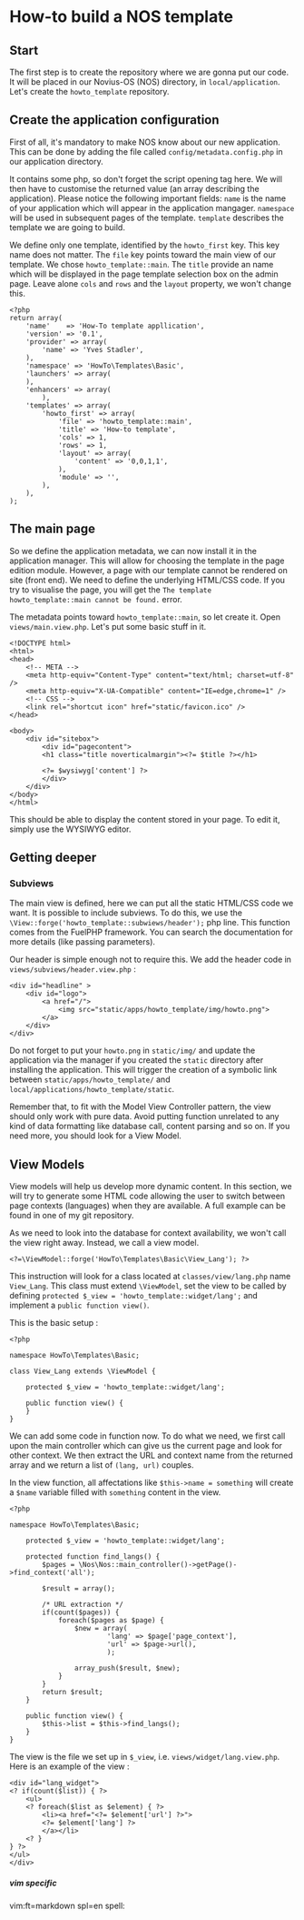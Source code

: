 # How-to build a NOS template

## Start

The first step is to create the repository where we are gonna put our code. It
will be placed in our Novius-OS (NOS) directory, in `local/application`. Let's
create the `howto_template` repository. 

## Create the application configuration

First of all, it's mandatory to make NOS know about our new application. This
can be done by adding the file called `config/metadata.config.php` in our
application directory. 

It contains some php, so don't forget the script opening tag here. We will then
have to customise the returned value (an array describing the application).
Please notice the following important fields: `name` is the name of your
application which will appear in the application mangager. `namespace` will be
used in subsequent pages of the template.  `template` describes the template we
are going to build. 

We define only one template, identified by the `howto_first` key. This key name
does not matter. The `file` key points toward the main view of our template. We
chose `howto_template::main`. The `title` provide an name which will be displayed
in the page template selection box on the admin page. Leave alone `cols` and
`rows` and the `layout` property, we won't change this.

    <?php
    return array(
        'name'    => 'How-To template appllication',
        'version' => '0.1',
        'provider' => array(
            'name' => 'Yves Stadler',
        ),
        'namespace' => 'HowTo\Templates\Basic',
        'launchers' => array(
        ),
        'enhancers' => array(
            ),
        'templates' => array(
            'howto_first' => array(
                'file' => 'howto_template::main',
                'title' => 'How-to template',
                'cols' => 1,
                'rows' => 1,
                'layout' => array(
                    'content' => '0,0,1,1',
                ),
                'module' => '',
            ),
        ),
    );

## The main page

So we define the application metadata, we can now install it in the application
manager. This will allow for choosing the template in the page edition module. 
However, a page with our template cannot be rendered on site (front end). We
need to define the underlying HTML/CSS code. If you try to visualise the page,
you will get the `The template howto_template::main cannot be found.` error.

The metadata points toward `howto_template::main`, so let create it. Open
`views/main.view.php`. Let's put some basic stuff in it.

    <!DOCTYPE html>
    <html> 
    <head>
        <!-- META -->
        <meta http-equiv="Content-Type" content="text/html; charset=utf-8" />
        <meta http-equiv="X-UA-Compatible" content="IE=edge,chrome=1" />
        <!-- CSS -->
        <link rel="shortcut icon" href="static/favicon.ico" />
    </head>

    <body>
        <div id="sitebox">
            <div id="pagecontent">
            <h1 class="title noverticalmargin"><?= $title ?></h1>

            <?= $wysiwyg['content'] ?>
            </div>
        </div>
    </body>
    </html>

This should be able to display the content stored in your page. To edit it,
simply use the WYSIWYG editor.

## Getting deeper

### Subviews

The main view is defined, here we can put all the static HTML/CSS code we want.
It is possible to include subviews. To do this, we use the
`\View::forge('howto_template::subwiews/header');` php line. This function comes
from the FuelPHP framework. You can search the documentation for more details
(like passing parameters). 

Our header is simple enough not to require this. We add the header code in
`views/subviews/header.view.php` : 

    <div id="headline" >
        <div id="logo">
            <a href="/">
                <img src="static/apps/howto_template/img/howto.png">
            </a>
        </div>
    </div>

Do not forget to put your `howto.png` in `static/img/` and update the
application via the manager if you created the `static` directory after
installing the application. This will trigger the creation of a symbolic link
between `static/apps/howto_template/` and
`local/applications/howto_template/static`. 

Remember that, to fit with the Model View Controller pattern, the view should
only work with pure data. Avoid putting function unrelated to any kind of data
formatting like database call, content parsing and so on. If you need more, you
should look for a View Model.

## View Models

View models will help us develop more dynamic content. In this section, we will
try to generate some HTML code allowing the user to switch between page contexts
(languages) when they are available. A full example can be found in one of my
git repository.

As we need to look into the database for context availability, we won't call the
view right away. Instead, we call a view model. 

    <?=\ViewModel::forge('HowTo\Templates\Basic\View_Lang'); ?>

This instruction will look for a class located at `classes/view/lang.php` name
`View_Lang`. This class must extend `\ViewModel`, set the view to be called by
defining `protected $_view = 'howto_template::widget/lang';` and implement a
`public function view()`. 

This is the basic setup : 

    <?php

    namespace HowTo\Templates\Basic;

    class View_Lang extends \ViewModel {

        protected $_view = 'howto_template::widget/lang';

        public function view() {
        }
    }

We can add some code in function now. To do what we need, we first call upon the
main controller which can give us the current page and look for other context.
We then extract the URL and context name from the returned array and we return a
list of `(lang, url)` couples.

In the view function, all affectations like `$this->name = something` will
create a `$name` variable filled with `something` content in the view.

    <?php

    namespace HowTo\Templates\Basic;

        protected $_view = 'howto_template::widget/lang';

        protected function find_langs() {
            $pages = \Nos\Nos::main_controller()->getPage()->find_context('all');

            $result = array();

            /* URL extraction */
            if(count($pages)) {
                foreach($pages as $page) {
                    $new = array(
                            'lang' => $page['page_context'],
                            'url' => $page->url(),
                            );

                    array_push($result, $new);
                }
            }
            return $result;
        }

        public function view() {
            $this->list = $this->find_langs();
        }
    }

The view is the file we set up in `$_view`, i.e. `views/widget/lang.view.php`.
Here is an example of the view : 

    <div id="lang_widget">
    <? if(count($list)) { ?>
        <ul>
        <? foreach($list as $element) { ?> 
            <li><a href="<?= $element['url'] ?>">
            <?= $element['lang'] ?>
            </a></li>
        <? }
    } ?>
    </ul>
    </div>

##### vim specific
vim:ft=markdown spl=en spell: 
